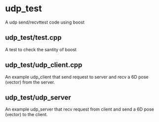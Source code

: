 # udp_test
A udp send/recvttest code using boost

## udp_test/test.cpp
A test to check the santity of boost

## udp_test/udp_client.cpp
An example udp_client that send request to server and recv a 6D pose (vector<float>) from the server.

## udp_test/udp_server
An example udp_server that recv request from cilent and send a 6D pose (vector<float>) to the client.
